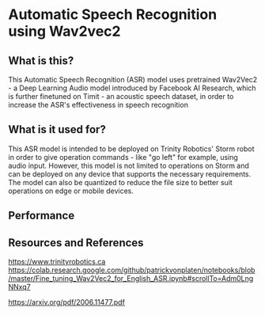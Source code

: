 # Automatic Speech Recognition using Wav2vec2

## What is this?

This Automatic Speech Recognition (ASR) model uses pretrained Wav2Vec2 - a Deep Learning Audio model introduced by Facebook AI Research, which is further finetuned on Timit - an acoustic speech dataset, in order to increase the ASR's effectiveness in speech recognition 

## What is it used for?

This ASR model is intended to be deployed on Trinity Robotics' Storm robot in order to give operation commands - like "go left" for example, using audio input. However, this model is not limited to operations on Storm and can be deployed on any device that supports the necessary requirements. The model can also be quantized to reduce the file size to better suit operations on edge or mobile devices.

## Performance

## Resources and References
https://www.trinityrobotics.ca
https://colab.research.google.com/github/patrickvonplaten/notebooks/blob/master/Fine_tuning_Wav2Vec2_for_English_ASR.ipynb#scrollTo=Adm0LngNNxq7

https://arxiv.org/pdf/2006.11477.pdf

